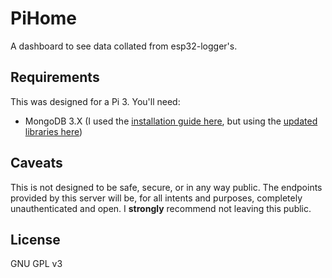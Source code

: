 # PiHome

A dashboard to see data collated from esp32-logger's.

## Requirements

This was designed for a Pi 3. You'll need:

- MongoDB 3.X (I used the [installation guide here](https://andyfelong.com/2016/01/mongodb-3-0-9-binaries-for-raspberry-pi-2-jessie/), but using the [updated libraries here](https://andyfelong.com/2017/08/mongodb-3-0-14-for-raspbian-stretch/))

## Caveats

This is not designed to be safe, secure, or in any way public.
The endpoints provided by this server will be, for all intents and purposes, completely unauthenticated and open.
I **strongly** recommend not leaving this public.

## License

GNU GPL v3
